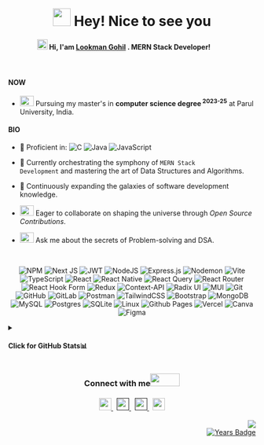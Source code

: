 <h1 align="center">
  <img 
src="https://camo.githubusercontent.com/ee9d678a838fdc800a7b1449bae75552c13bfa5afeb275eb6b315e02499c8ba0/68747470733a2f2f656d6f6a69732e736c61636b6d6f6a69732e636f6d2f656d6f6a69732f696d616765732f313533313834393433302f343234362f626c6f622d73756e676c61737365732e6769663f31353331383439343330" width="36" height="36"/> 
  Hey! Nice to see you
</h1>

<h4 align="center">
  <img 
src="https://camo.githubusercontent.com/0c732027af8a28d138e3698181f7be7c9b97d443b4beb9c7ce8ec4cffc6b4767/68747470733a2f2f6d656469612e67697068792e636f6d2f6d656469612f6876524a434c467a6361737252346961377a2f67697068792e676966" width="21" height="21"/>
  Hi, I'am <ins><b>Lookman Gohil</b></ins> . MERN Stack Developer! 
  <img 
src="https://camo.githubusercontent.com/273e7886fd1d0e6be33c15cabb56117682aa0a5cff8d2b1d363e7d8b3ba54410/68747470733a2f2f6d656469612e67697068792e636f6d2f6d656469612f48364b75735a38707a787479796d626c6e452f67697068792e676966" width="30" height="16"/>
</h4>
<br>
<h4>NOW</h4>

* <img src="https://raw.githubusercontent.com/TheDudeThatCode/TheDudeThatCode/master/Assets/Developer.gif" width="28" height="21"/>  Pursuing my master's in **computer science degree<sup> 2023-25</sup>** at Parul University, India.

<h4>BIO</h4>

* 🎯 Proficient in: ![C](https://img.shields.io/badge/c-%2300599C.svg?style=for-the-badge&logo=c&logoColor=white) ![Java](https://img.shields.io/badge/java-%23ED8B00.svg?style=for-the-badge&logo=openjdk&logoColor=white) ![JavaScript](https://img.shields.io/badge/javascript-%23323330.svg?style=for-the-badge&logo=javascript&logoColor=%23F7DF1E)

* 🔭 Currently orchestrating the symphony of <code>MERN Stack Development</code> and mastering the art of Data Structures and Algorithms.

* 🌱 Continuously expanding the galaxies of software development knowledge.

* <img src="https://camo.githubusercontent.com/3c69dbe108e25f2e6cabdddf2deb603052cb55be5a09b20e9188f696770a0f23/68747470733a2f2f6d656469612e67697068792e636f6d2f6d656469612f4c6e516a7057614f4e386e68723231764e572f67697068792e676966" width="28" height="21" /> Eager to collaborate on shaping the universe through <i>Open Source Contributions</i>.

* <img src="https://raw.githubusercontent.com/SP-XD/SP-XD/main/images/message.gif" width="28" height="21"/> Ask me about the secrets of Problem-solving and DSA.
<br>
<span align="center">
  
![NPM](https://img.shields.io/badge/NPM-%23CB3837.svg?style=for-the-badge&logo=npm&logoColor=white) ![Next JS](https://img.shields.io/badge/Next-black?style=for-the-badge&logo=next.js&logoColor=white) ![JWT](https://img.shields.io/badge/JWT-black?style=for-the-badge&logo=JSON%20web%20tokens) ![NodeJS](https://img.shields.io/badge/node.js-6DA55F?style=for-the-badge&logo=node.js&logoColor=white) ![Express.js](https://img.shields.io/badge/express.js-%23404d59.svg?style=for-the-badge&logo=express&logoColor=%2361DAFB) ![Nodemon](https://img.shields.io/badge/NODEMON-%23323330.svg?style=for-the-badge&logo=nodemon&logoColor=%BBDEAD) ![Vite](https://img.shields.io/badge/vite-%23646CFF.svg?style=for-the-badge&logo=vite&logoColor=white) ![TypeScript](https://img.shields.io/badge/typescript-%23007ACC.svg?style=for-the-badge&logo=typescript&logoColor=white) ![React](https://img.shields.io/badge/react-%2320232a.svg?style=for-the-badge&logo=react&logoColor=%2361DAFB) ![React Native](https://img.shields.io/badge/react_native-%2320232a.svg?style=for-the-badge&logo=react&logoColor=%2361DAFB) ![React Query](https://img.shields.io/badge/-React%20Query-FF4154?style=for-the-badge&logo=react%20query&logoColor=white) ![React Router](https://img.shields.io/badge/React_Router-CA4245?style=for-the-badge&logo=react-router&logoColor=white) ![React Hook Form](https://img.shields.io/badge/React%20Hook%20Form-%23EC5990.svg?style=for-the-badge&logo=reacthookform&logoColor=white) ![Redux](https://img.shields.io/badge/redux-%23593d88.svg?style=for-the-badge&logo=redux&logoColor=white) ![Context-API](https://img.shields.io/badge/Context--Api-000000?style=for-the-badge&logo=react) ![Radix UI](https://img.shields.io/badge/radix%20ui-161618.svg?style=for-the-badge&logo=radix-ui&logoColor=white) ![MUI](https://img.shields.io/badge/MUI-%230081CB.svg?style=for-the-badge&logo=mui&logoColor=white) ![Git](https://img.shields.io/badge/git-%23F05033.svg?style=for-the-badge&logo=git&logoColor=white) ![GitHub](https://img.shields.io/badge/github-%23121011.svg?style=for-the-badge&logo=github&logoColor=white) ![GitLab](https://img.shields.io/badge/gitlab-%23181717.svg?style=for-the-badge&logo=gitlab&logoColor=white) ![Postman](https://img.shields.io/badge/Postman-FF6C37?style=for-the-badge&logo=postman&logoColor=white) ![TailwindCSS](https://img.shields.io/badge/tailwindcss-%2338B2AC.svg?style=for-the-badge&logo=tailwind-css&logoColor=white) ![Bootstrap](https://img.shields.io/badge/bootstrap-%238511FA.svg?style=for-the-badge&logo=bootstrap&logoColor=white) ![MongoDB](https://img.shields.io/badge/MongoDB-%234ea94b.svg?style=for-the-badge&logo=mongodb&logoColor=white) ![MySQL](https://img.shields.io/badge/mysql-4479A1.svg?style=for-the-badge&logo=mysql&logoColor=white) ![Postgres](https://img.shields.io/badge/postgres-%23316192.svg?style=for-the-badge&logo=postgresql&logoColor=white) ![SQLite](https://img.shields.io/badge/sqlite-%2307405e.svg?style=for-the-badge&logo=sqlite&logoColor=white) ![Linux](https://img.shields.io/badge/Linux-FCC624?style=for-the-badge&logo=linux&logoColor=black) ![Github Pages](https://img.shields.io/badge/github%20pages-121013?style=for-the-badge&logo=github&logoColor=white) ![Vercel](https://img.shields.io/badge/vercel-%23000000.svg?style=for-the-badge&logo=vercel&logoColor=white) ![Canva](https://img.shields.io/badge/Canva-%2300C4CC.svg?style=for-the-badge&logo=Canva&logoColor=white) ![Figma](https://img.shields.io/badge/figma-%23F24E1E.svg?style=for-the-badge&logo=figma&logoColor=white) 
</span>

<details align="left">
   <summary> <h4>Click for GitHub Stats📊</h4></summary> 
<p>
<div class='container'>
  <img style="height: auto; width: 60%;" class="img" src="https://github-profile-summary-cards.vercel.app/api/cards/profile-details?username=luk027&show_icons=true&theme=tokyonight&layout=compact" />
    &nbsp;
    &nbsp;
  <img style="height: auto; width: 35%;" class="img" src="https://github-readme-streak-stats.herokuapp.com/?user=luk027&show_icons=true&theme=tokyonight&layout=compact" />
</div>
<div class='container'>
  <img style="height: auto; width: 55%;" class="img" src="https://github-readme-stats.vercel.app/api?username=luk027&show_icons=true&theme=tokyonight&layout=compact" />
    &nbsp;
    &nbsp;
  <img style="height: auto; width: 40%;" class="img" src="https://github-readme-stats.vercel.app/api/top-langs/?username=luk027&show_icons=true&theme=tokyonight&layout=compact" />
</div>
</p>    
</details>

<h3 align="center">
  Connect with me<img src="https://raw.githubusercontent.com/milaan9/milaan9/main/Handshake.gif" width="60" height="26" />
  <br><br>
  
  <a href="www.linkedin.com/in/lookmangohil">
    <img src="https://raw.githubusercontent.com/TheDudeThatCode/TheDudeThatCode/master/Assets/Linkedin.svg" width="25" height="25">
  </a>
  &nbsp;
  <a href="">
    <img src="https://encrypted-tbn0.gstatic.com/images?q=tbn:ANd9GcT7gNU3LGAHvDtQzjd9L-HvDD1ix_RlB8LST_oa2W2eO2jIIzgnqQ4rU_mfMg&s" width="25" height="25">
  </a>
  &nbsp;
  <a href="">
    <img src="https://raw.githubusercontent.com/TheDudeThatCode/TheDudeThatCode/master/Assets/Instagram.svg" width="25" height="25">
  </a>
  &nbsp;

  <a href="mailto:lookman.gohil@gmail.com">
    <img src="https://raw.githubusercontent.com/TheDudeThatCode/TheDudeThatCode/master/Assets/Gmail.svg" width="25" height="25">
  </a>
  
</h3>

<span align="right">
  
  [![](https://visitcount.itsvg.in/api?id=luk027&icon=0&color=0)](https://visitcount.itsvg.in)
    <br>
  [![Years Badge](https://badges.pufler.dev/years/luk027)](https://badges.pufler.dev)
</span>
